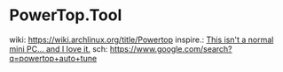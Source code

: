 # PowerTop.Tool
wiki: https://wiki.archlinux.org/title/Powertop inspire.: [This isn't a normal mini PC... and I love it.](https://youtu.be/DQAciqhO_rA) sch: https://www.google.com/search?q=powertop+auto+tune

